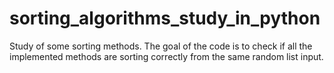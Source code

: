# sorting_algorithms_study_in_python
Study of some sorting methods. The goal of the code is to check if all the implemented methods are sorting correctly from the same random list input.
